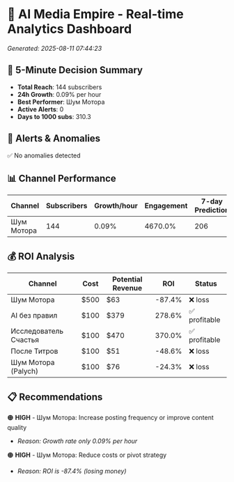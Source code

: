 # 🚀 AI Media Empire - Real-time Analytics Dashboard

*Generated: 2025-08-11 07:44:23*

## 🎯 5-Minute Decision Summary

- **Total Reach**: 144 subscribers
- **24h Growth**: 0.09% per hour
- **Best Performer**: Шум Мотора
- **Active Alerts**: 0
- **Days to 1000 subs**: 310.3

## 🚨 Alerts & Anomalies

✅ No anomalies detected

## 📊 Channel Performance

| Channel | Subscribers | Growth/hour | Engagement | 7-day Prediction |
|---------|------------|-------------|------------|------------------|
| Шум Мотора | 144 | 0.09% | 4670.0% | 206 |

## 💰 ROI Analysis

| Channel | Cost | Potential Revenue | ROI | Status |
|---------|------|------------------|-----|--------|
| Шум Мотора | $500 | $63 | -87.4% | ❌ loss |
| AI без правил | $100 | $379 | 278.6% | ✅ profitable |
| Исследователь Счастья | $100 | $470 | 370.0% | ✅ profitable |
| После Титров | $100 | $51 | -48.6% | ❌ loss |
| Шум Мотора (Palych) | $100 | $76 | -24.3% | ❌ loss |

## 📋 Recommendations

🟠 **HIGH** - Шум Мотора: Increase posting frequency or improve content quality
   - *Reason: Growth rate only 0.09% per hour*

🟠 **HIGH** - Шум Мотора: Reduce costs or pivot strategy
   - *Reason: ROI is -87.4% (losing money)*

